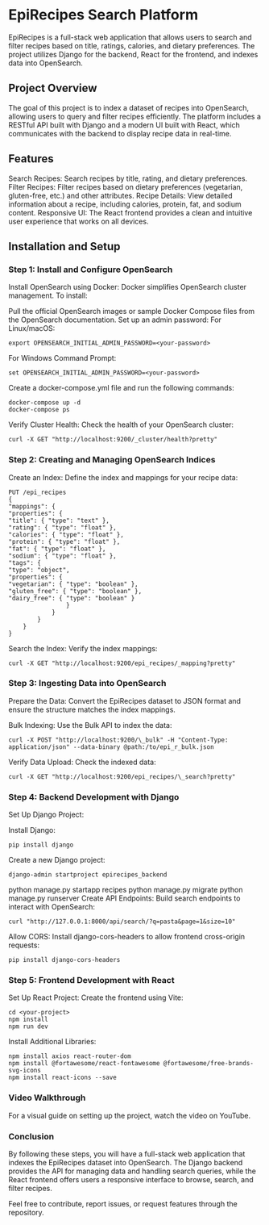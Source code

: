 # EpiRecipes Search Platform

EpiRecipes is a full-stack web application that allows users to search and filter recipes based on title, ratings, calories, and dietary preferences. The project utilizes Django for the backend, React for the frontend, and indexes data into OpenSearch.

## Project Overview

The goal of this project is to index a dataset of recipes into OpenSearch, allowing users to query and filter recipes efficiently. The platform includes a RESTful API built with Django and a modern UI built with React, which communicates with the backend to display recipe data in real-time.

## Features

Search Recipes: Search recipes by title, rating, and dietary preferences.
Filter Recipes: Filter recipes based on dietary preferences (vegetarian, gluten-free, etc.) and other attributes.
Recipe Details: View detailed information about a recipe, including calories, protein, fat, and sodium content.
Responsive UI: The React frontend provides a clean and intuitive user experience that works on all devices.

## Installation and Setup

### Step 1: Install and Configure OpenSearch

Install OpenSearch using Docker:
Docker simplifies OpenSearch cluster management. To install:

Pull the official OpenSearch images or sample Docker Compose files from the OpenSearch documentation.
Set up an admin password:
For Linux/macOS:

```
export OPENSEARCH_INITIAL_ADMIN_PASSWORD=<your-password>
```

For Windows Command Prompt:

```
set OPENSEARCH_INITIAL_ADMIN_PASSWORD=<your-password>
```

Create a docker-compose.yml file and run the following commands:

```
docker-compose up -d
docker-compose ps
```

Verify Cluster Health:
Check the health of your OpenSearch cluster:

```
curl -X GET "http://localhost:9200/_cluster/health?pretty"
```

### Step 2: Creating and Managing OpenSearch Indices

Create an Index:
Define the index and mappings for your recipe data:

```
PUT /epi_recipes
{
"mappings": {
"properties": {
"title": { "type": "text" },
"rating": { "type": "float" },
"calories": { "type": "float" },
"protein": { "type": "float" },
"fat": { "type": "float" },
"sodium": { "type": "float" },
"tags": {
"type": "object",
"properties": {
"vegetarian": { "type": "boolean" },
"gluten_free": { "type": "boolean" },
"dairy_free": { "type": "boolean" }
                }
            }
        }
    }
}
```

Search the Index:
Verify the index mappings:

```
curl -X GET "http://localhost:9200/epi_recipes/_mapping?pretty"
```

### Step 3: Ingesting Data into OpenSearch

Prepare the Data:
Convert the EpiRecipes dataset to JSON format and ensure the structure matches the index mappings.

Bulk Indexing:
Use the Bulk API to index the data:

```
curl -X POST "http://localhost:9200/\_bulk" -H "Content-Type: application/json" --data-binary @path:/to/epi_r_bulk.json
```

Verify Data Upload:
Check the indexed data:

```
curl -X GET "http://localhost:9200/epi_recipes/\_search?pretty"
```

### Step 4: Backend Development with Django

Set Up Django Project:

Install Django:

```
pip install django
```

Create a new Django project:

```
django-admin startproject epirecipes_backend
```

python manage.py startapp recipes
python manage.py migrate
python manage.py runserver
Create API Endpoints:
Build search endpoints to interact with OpenSearch:

```
curl "http://127.0.0.1:8000/api/search/?q=pasta&page=1&size=10"
```

Allow CORS:
Install django-cors-headers to allow frontend cross-origin requests:

```
pip install django-cors-headers
```

### Step 5: Frontend Development with React

Set Up React Project:
Create the frontend using Vite:

```npm create vite@latest
cd <your-project>
npm install
npm run dev
```

Install Additional Libraries:

```
npm install axios react-router-dom
npm install @fortawesome/react-fontawesome @fortawesome/free-brands-svg-icons
npm install react-icons --save
```

### Video Walkthrough

For a visual guide on setting up the project, watch the video on YouTube.

### Conclusion

By following these steps, you will have a full-stack web application that indexes the EpiRecipes dataset into OpenSearch. The Django backend provides the API for managing data and handling search queries, while the React frontend offers users a responsive interface to browse, search, and filter recipes.

Feel free to contribute, report issues, or request features through the repository.
